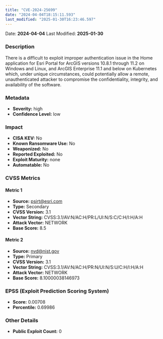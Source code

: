 ```yaml
---
title: "CVE-2024-25699"
date: "2024-04-04T18:15:11.593"
last_modified: "2025-01-30T16:23:46.597"
---
```


Date: **2024-04-04** Last Modified: **2025-01-30**

### Description  
There is a difficult to exploit improper authentication issue in the Home application for Esri Portal for ArcGIS versions 10.8.1 through 11.2 on Windows and Linux, and ArcGIS Enterprise 11.1 and below on Kubernetes which, under unique circumstances, could potentially allow a remote, unauthenticated attacker to compromise the confidentiality, integrity, and availability of the software.

### Metadata  
- **Severity:** high
- **Confidence Level:** low

### Impact  
- **CISA KEV:** No
- **Known Ransomware Use:** No
- **Weaponized:** No
- **Reported Exploited:** No
- **Exploit Maturity:** none
- **Automatable:** No

### CVSS Metrics  

#### Metric 1
- **Source:** psirt@esri.com
- **Type:** Secondary
- **CVSS Version:** 3.1
- **Vector String:** CVSS:3.1/AV:N/AC:H/PR:L/UI:N/S:C/C:H/I:H/A:H
- **Attack Vector:** NETWORK
- **Base Score:** 8.5

#### Metric 2
- **Source:** nvd@nist.gov
- **Type:** Primary
- **CVSS Version:** 3.1
- **Vector String:** CVSS:3.1/AV:N/AC:H/PR:N/UI:N/S:U/C:H/I:H/A:H
- **Attack Vector:** NETWORK
- **Base Score:** 8.10000038146973


### EPSS (Exploit Prediction Scoring System)  
- **Score:** 0.00708
- **Percentile:** 0.69986

### Other Details  
- **Public Exploit Count:** 0
